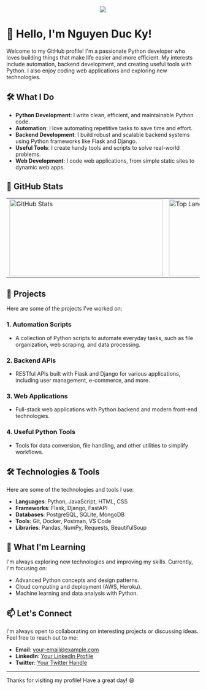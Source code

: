 
<div align="center">
  <img src="https://access-counter.vercel.app/api/counter?name=canhsat-tinhiu&theme=006&length=7" />
</div>

# 👋 Hello, I'm Nguyen Duc Ky!

Welcome to my GitHub profile! I'm a passionate Python developer who loves building things that make life easier and more efficient. My interests include automation, backend development, and creating useful tools with Python. I also enjoy coding web applications and exploring new technologies.

## 🛠️ What I Do

- **Python Development**: I write clean, efficient, and maintainable Python code.
- **Automation**: I love automating repetitive tasks to save time and effort.
- **Backend Development**: I build robust and scalable backend systems using Python frameworks like Flask and Django.
- **Useful Tools**: I create handy tools and scripts to solve real-world problems.
- **Web Development**: I code web applications, from simple static sites to dynamic web apps.

## 🎯 GitHub Stats
<div align="center">
  <table>
    <tr>
      <td>
        <img src="https://github-readme-stats.vercel.app/api?username=canhsat-tinhiu&show_icons=true&theme=light" alt="GitHub Stats" style="width: 400px; height: 200px; object-fit: cover;" />
      </td>
      <td>
        <img src="https://github-readme-stats.vercel.app/api/top-langs/?username=canhsat-tinhiu&layout=compact&theme=light" alt="Top Languages" style="width: 400px; height: 200px; object-fit: cover;" />
      </td>
    </tr>
  </table>
</div>

## 🚀 Projects

Here are some of the projects I've worked on:

### 1. **Automation Scripts**
   - A collection of Python scripts to automate everyday tasks, such as file organization, web scraping, and data processing.

### 2. **Backend APIs**
   - RESTful APIs built with Flask and Django for various applications, including user management, e-commerce, and more.

### 3. **Web Applications**
   - Full-stack web applications with Python backend and modern front-end technologies.

### 4. **Useful Python Tools**
   - Tools for data conversion, file handling, and other utilities to simplify workflows.

## 🛠️ Technologies & Tools

Here are some of the technologies and tools I use:

- **Languages**: Python, JavaScript, HTML, CSS
- **Frameworks**: Flask, Django, FastAPI
- **Databases**: PostgreSQL, SQLite, MongoDB
- **Tools**: Git, Docker, Postman, VS Code
- **Libraries**: Pandas, NumPy, Requests, BeautifulSoup

## 🌱 What I'm Learning

I'm always exploring new technologies and improving my skills. Currently, I'm focusing on:
- Advanced Python concepts and design patterns.
- Cloud computing and deployment (AWS, Heroku).
- Machine learning and data analysis with Python.

## 📫 Let's Connect

I'm always open to collaborating on interesting projects or discussing ideas. Feel free to reach out to me:

- **Email**: your-email@example.com
- **LinkedIn**: [Your LinkedIn Profile](#)
- **Twitter**: [Your Twitter Handle](#)


---

Thanks for visiting my profile! Have a great day! 😄
